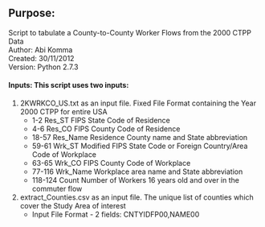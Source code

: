 ## Purpose:    
Script to tabulate a County-to-County Worker Flows from the 2000 CTPP Data  
Author:      Abi Komma  
Created:     30/11/2012  
Version:     Python 2.7.3  

#### Inputs:     This script uses two inputs:
1. 2KWRKCO_US.txt as an input file. Fixed File Format containing the Year 2000 CTPP for entire USA  
    - 1-2      Res_ST     FIPS State Code of Residence
    - 4-6      Res_CO     FIPS County Code of Residence
    - 18-57      Res_Name   Residence County name and State abbreviation
    - 59-61      Wrk_ST     Modified FIPS State Code or Foreign Country/Area Code of Workplace
    - 63-65      Wrk_CO     FIPS County Code of Workplace
    - 77-116     Wrk_Name   Workplace area name and State abbreviation
    - 118-124    Count      Number of Workers 16 years old and over in the commuter flow
2. extract_Counties.csv as an input file. The unique list of counties which cover the Study Area of interest
    - Input File Format - 2 fields: CNTYIDFP00,NAME00

